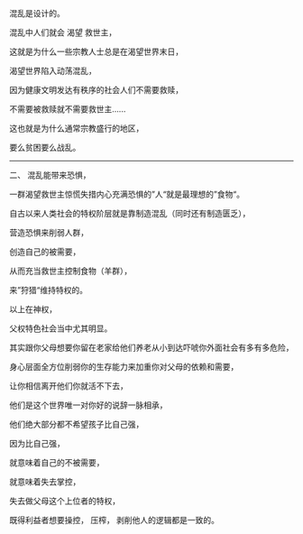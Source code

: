 混乱是设计的。

混乱中人们就会 渴望 救世主，

这就是为什么一些宗教人士总是在渴望世界末日，

渴望世界陷入动荡混乱，

因为健康文明发达有秩序的社会人们不需要救赎，

不需要被救赎就不需要救世主......

这也就是为什么通常宗教盛行的地区，

要么贫困要么战乱。

---

二、
混乱能带来恐惧，

一群渴望救世主惊慌失措内心充满恐惧的”人“就是最理想的”食物“。

自古以来人类社会的特权阶层就是靠制造混乱（同时还有制造匮乏），

营造恐惧来削弱人群，

创造自己的被需要，

从而充当救世主控制食物（羊群），

来”狩猎“维持特权的。

以上在神权，

父权特色社会当中尤其明显。

其实跟你父母想要你留在老家给他们养老从小到达吓唬你外面社会有多有多危险，

身心层面全方位削弱你的生存能力来加重你对父母的依赖和需要，

让你相信离开他们你就活不下去，

他们是这个世界唯一对你好的说辞一脉相承，

他们绝大部分都不希望孩子比自己强，

因为比自己强，

就意味着自己的不被需要，

就意味着失去掌控，

失去做父母这个上位者的特权，

既得利益者想要操控，
压榨，
剥削他人的逻辑都是一致的。




